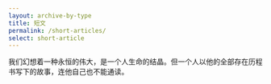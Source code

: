 ```yaml
---
layout: archive-by-type
title: 短文
permalink: /short-articles/
select: short-article
---
```


我们幻想着一种永恒的伟大，是一个人生命的结晶。但一个人以他的全部存在历程书写下的故事，连他自己也不能通读。